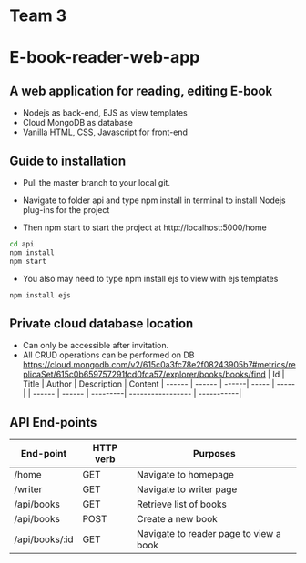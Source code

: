 # Team 3

# E-book-reader-web-app
## A web application for reading, editing E-book


- Nodejs as back-end, EJS as view templates
- Cloud MongoDB as database
- Vanilla HTML, CSS, Javascript for front-end

## Guide to installation

- Pull the master branch to your local git.

- Navigate to folder api and type npm install in terminal to install Nodejs plug-ins for the project
- Then npm start to start the project at http://localhost:5000/home

```sh
cd api
npm install
npm start
```

- You also may need to type npm install ejs to view with ejs templates 

```sh
npm install ejs
```

## Private cloud database location
- Can only be accessible after invitation.
- All CRUD operations can be performed on DB
https://cloud.mongodb.com/v2/615c0a3fc78e2f08243905b7#metrics/replicaSet/615c0b659757291fcd0fca57/explorer/books/books/find
| Id | Title | Author | Description | Content
| ------ | ------ | ------| ----- | -----|
| ------ | ------ | ---------| ----------------- | -----------|

## API End-points

| End-point | HTTP verb | Purposes 
| ------ | ------ | ------|
| /home | GET | Navigate to homepage
| /writer | GET | Navigate to writer page
| /api/books | GET | Retrieve list of books
| /api/books | POST | Create a new book
| /api/books/:id | GET | Navigate to reader page to view a book





